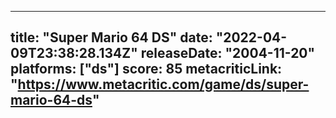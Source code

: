 
---
title: "Super Mario 64 DS"
date: "2022-04-09T23:38:28.134Z"
releaseDate: "2004-11-20"
platforms: ["ds"]
score: 85
metacriticLink: "https://www.metacritic.com/game/ds/super-mario-64-ds"
---
